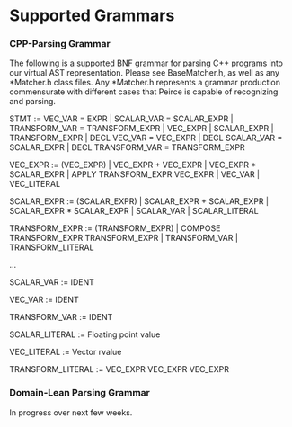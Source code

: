 # Supported Grammars

### CPP-Parsing Grammar

The following is a supported BNF grammar for parsing C++ programs into our virtual AST representation. Please see BaseMatcher.h, as well as any *Matcher.h class files.
Any *Matcher.h represents a grammar production commensurate with different cases that Peirce is capable of recognizing and parsing.

STMT := VEC_VAR = EXPR | SCALAR_VAR = SCALAR_EXPR | TRANSFORM_VAR = TRANSFORM_EXPR | VEC_EXPR | SCALAR_EXPR | TRANSFORM_EXPR | DECL VEC_VAR = VEC_EXPR | DECL SCALAR_VAR = SCALAR_EXPR | DECL TRANSFORM_VAR = TRANSFORM_EXPR

VEC_EXPR := (VEC_EXPR) | VEC_EXPR + VEC_EXPR | VEC_EXPR * SCALAR_EXPR | APPLY TRANSFORM_EXPR VEC_EXPR | VEC_VAR | VEC_LITERAL

SCALAR_EXPR := (SCALAR_EXPR) | SCALAR_EXPR + SCALAR_EXPR | SCALAR_EXPR * SCALAR_EXPR | SCALAR_VAR | SCALAR_LITERAL

TRANSFORM_EXPR := (TRANSFORM_EXPR) | COMPOSE TRANSFORM_EXPR TRANSFORM_EXPR | TRANSFORM_VAR | TRANSFORM_LITERAL

...

SCALAR_VAR := IDENT

VEC_VAR := IDENT

TRANSFORM_VAR := IDENT

SCALAR_LITERAL := Floating point value

VEC_LITERAL := Vector rvalue

TRANSFORM_LITERAL := VEC_EXPR VEC_EXPR VEC_EXPR

### Domain-Lean Parsing Grammar

In progress over next few weeks.
